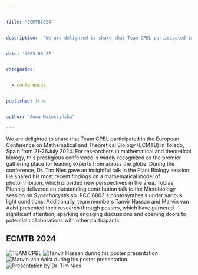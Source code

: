 ```yaml
---


title: "ECMTB2024"


description:  "We are delighted to share that Team CPBL participated in the European Conference on Mathematical and Theoretical Biology (ECMTB) in Toledo, Spain from 21-26July 2024."


date: '2025-08-27'


categories:


  - conferences


published: true


author: "Anna Matuszyńska"

---
```


We are delighted to share that Team CPBL participated in the European Conference on Mathematical and Theoretical Biology (ECMTB) in Toledo, Spain from 21-26July 2024. For researchers in mathematical and theoretical biology, this prestigious conference is widely recognized as the premier gathering place for leading experts from across the globe. During the conference, Dr. Tim Nies gave an insightful talk in the Plant Biology session. He shared his most recent findings on a mathematical model of photoinhibition, which provided new perspectives in the area. Tobias Pfennig delivered an outstanding contribution talk to the Microbiology session on *Synechocystis* sp. PCC 6803's photosynthesis under various light conditions. Additionally, team members Tanvir Hassan and Marvin van Aalst presented their research through posters, which have garnered significant attention, sparking engaging discussions and opening doors to potential collaborations with other participants.

## ECMTB 2024

![TEAM CPBL](/news/ECMTB1.jpeg)
![Tanvir Hassan during his poster presentation](/news/ECMTB2.jpeg)
![Marvin van Aalst during his poster presentation](/news/ECMTB3.jpeg)
![Presentation by Dr. Tim Nies](/news/ECMTB5.jpeg)
